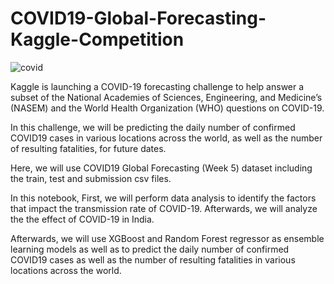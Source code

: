 # COVID19-Global-Forecasting-Kaggle-Competition

![covid](https://user-images.githubusercontent.com/69224996/95669634-cae45300-0b37-11eb-9999-a0b08268c127.png)

Kaggle is launching a COVID-19 forecasting challenge to help answer a subset of the National Academies of Sciences, Engineering, and Medicine’s (NASEM) and the World Health Organization (WHO) questions on COVID-19.

In this challenge, we will be predicting the daily number of confirmed COVID19 cases in various locations across the world, as well as the number of resulting fatalities, for future dates. 

Here, we will use COVID19 Global Forecasting (Week 5) dataset including the train, test and submission csv files.

In this notebook, First, we will perform data analysis to identify the factors that impact the transmission rate of COVID-19. Afterwards, we will analyze the the effect of COVID-19 in India.

Afterwards, we will use XGBoost and Random Forest regressor as ensemble learning models as well as to predict the daily number of confirmed COVID19 cases as well as the number of resulting fatalities in various locations across the world.
